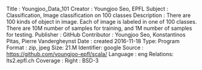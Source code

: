 
Title : Youngjoo_Data_101
Creator : Youngjoo Seo, EPFL
Subject : Classification, Image classification on 100 classes
Description : There are 100 kinds of object in image. 
Each of image is labeled in one of 100 classes. There are 10M number of samples for training, and 1M number of samples for testing.
Publisher : GitHub
Contributor : Youngjoo Seo, Konstantinos Pitas, Pierre Vandergheynst
Date : created 2016-11-18
Type: Program
Format : zip, jpeg Size: 21.M
Identifier: google
Source : https://github.com/youngjoo-epfl/scala/
Language : eng
Relations: lts2.epfl.ch
Coverage : 
Right : BSD-3
